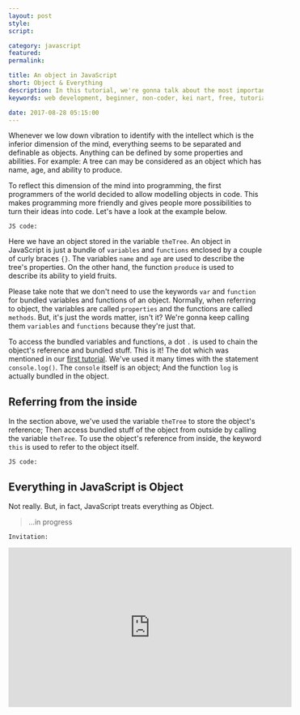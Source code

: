 ```yaml
---
layout: post
style:
script:

category: javascript
featured:
permalink:

title: An object in JavaScript
short: Object & Everything
description: In this tutorial, we're gonna talk about the most important type in JavaScript. It is Object. <br>Indeed, JavaScript treats everything as Object. Everything! :D <br>Let's get to know about the type.
keywords: web development, beginner, non-coder, kei nart, free, tutorial, coding, programming, code nart, javascript, type, class, object, everything

date: 2017-08-28 05:15:00
---
```


Whenever we low down vibration to identify with the intellect which is the inferior
dimension of the mind, everything seems to be separated and definable as objects.
Anything can be defined by some properties and abilities. For example: A tree
can may be considered as an object which has name, age, and ability to produce.

To reflect this dimension of the mind into programming, the first programmers of
the world decided to allow modelling objects in code. This makes programming more
friendly and gives people more possibilities to turn their ideas into code. Let's
have a look at the example below.

`JS code:`
<script src="https://gist.github.com/codenart/3f26eff5db309303e01fa8a9823e3b4b.js">
</script>

Here we have an object stored in the variable `theTree`. An object in JavaScript
is just a bundle of `variables` and `functions` enclosed by a couple of curly
braces `{}`. The variables `name` and `age` are used to describe the tree's
properties. On the other hand, the function `produce` is used to describe its
ability to yield fruits.

Please take note that we don't need to use the keywords `var` and `function` for
bundled variables and functions of an object. Normally, when referring to
object, the variables are called `properties` and the functions are called
`methods`. But, it's just the words matter, isn't it? We're gonna keep calling
them `variables` and `functions` because they're just that.

To access the bundled variables and functions, a dot `.` is used to chain the
object's reference and bundled stuff. This is it! The dot which was mentioned in our
[first tutorial](https://codenart.github.io/smart/#the-baby-first-javascript-statements).
We've used it many times with the statement `console.log()`. The `console` itself
is an object; And the function `log` is actually bundled in the object.

## Referring from the inside

In the section above, we've used the variable `theTree` to store the object's
reference; Then access bundled stuff of the object from outside by calling the
variable `theTree`. To use the object's reference from inside, the keyword `this`
is used to refer to the object itself.

`JS code:`
<script src="https://gist.github.com/codenart/0150dfbe42873ef9e298238d801e0673.js">
</script>

## Everything in JavaScript is Object

Not really. But, in fact, JavaScript treats everything as Object.

> ...in progress

`Invitation:`
<div class="embed">
   <iframe width="560" height="315"
           src="https://www.youtube.com/embed/uIAhuVhA-V0"
           frameborder="0" allowfullscreen>
   </iframe>
</div>

